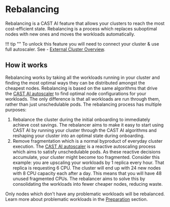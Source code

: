 # Rebalancing

Rebalancing is a CAST AI feature that allows your clusters to reach the most cost-efficient state. Rebalancing is a process which replaces suboptimal nodes with new ones and moves the workloads automatically.

!!! tip ""
    To unlock this feature you will need to connect your cluster & use full autoscaler. See - [External Cluster Overview](../../getting-started/external-cluster/overview.md).

## How it works

Rebalancing works by taking all the workloads running in your cluster and finding the most optimal ways they can be distributed amongst the cheapest nodes. Rebalancing is based on the same algorithms that drive the [CAST AI autoscaler](../../guides/autoscaling-policies.md) to find optimal node configurations for your workloads. The only difference is that all workloads are run through them, rather than just unschedulable pods. The rebalancing process has multiple purposes:

1. Rebalance the cluster during the initial onboarding to immediately achieve cost savings. The rebalancer aims to make it easy to start using CAST AI by running your cluster through the CAST AI algorithms and reshaping your cluster into an optimal state during onboarding.
2. Remove fragmentation which is a normal byproduct of everyday cluster execution. The [CAST AI autoscaler](../../guides/autoscaling-policies.md) is a reactive autoscaling process which aims to satisfy unschedulable pods. As these reactive decisions accumulate, your cluster might become too fragmented. Consider this example: you are upscaling your workloads by 1 replica every hour. That replica is requesting 6 CPU. The cluster will end up with 24 new nodes with 8 CPU capacity each after a day. This means that you will have 48 unused fragmented CPUs. The rebalancer aims to solve this by consolidating the workloads into fewer cheaper nodes, reducing waste.

Only nodes which don't have any problematic workloads will be rebalanced. Learn more about problematic workloads in the [Preparation](preparation.md) section.
